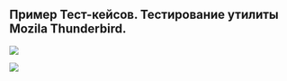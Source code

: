 ## Пример Тест-кейсов. Тестирование утилиты Mozila Thunderbird.

<image src="https://github.com/Notans/Notans/blob/main/Pictures/Test/Test1.png"></image>

<image src="https://github.com/Notans/Notans/blob/main/Pictures/Test/Test2.png"></image>
